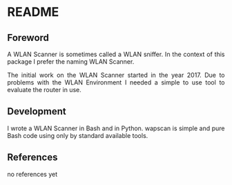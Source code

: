 # README

## Foreword

<p align="justify">A WLAN Scanner is sometimes called a WLAN sniffer. In the context of this package I prefer the naming WLAN Scanner.</p>

<p align="justify">The initial work on the WLAN Scanner started in the year 2017. Due to problems with the WLAN Environment I needed a simple to use tool to evaluate the router in use.</p>

<p align="justify"></p>

## Development

<p align="justify">I wrote a WLAN Scanner in Bash and in Python. wapscan is simple and pure Bash code using only by standard available tools.</p>

<p align="justify"></p>

<p align="justify"></p>

## References

no references yet

<p align="justify"></p>

<p align="justify"></p>

<p align="justify"></p>
